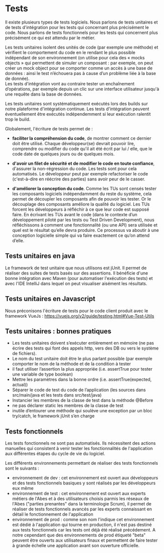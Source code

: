 # Tests

Il existe plusieurs types de tests logiciels. Nous parlons de tests unitaires et de tests d'intégration pour les tests qui concernant plus précisément le code. Nous parlons de tests fonctionnels pour les tests qui concernent plus précisément ce qui est attendu par le métier.

Les tests unitaires isolent des unités de code (par exemple une méthode) et vérifient le comportement du code en le rendant le plus possible indépendant de son environnement (on utilise pour cela des « mocks objects » qui permettent de simuler un composant : par exemple, on peut créer un mock object pour se comporter comme un accès à une base de données : ainsi le test n’échouera pas à cause d’un problème liée à la base de donnée).  
Les tests d'intégration vont au contraire tester un enchaînement d’opérations, par exemple depuis un clic sur une interface utilisateur jusqu'à une requête dans la base de données.

Les tests unitaires sont systématiquement exécutés lors des builds sur notre plateforme d'intégration continue. Les tests d'intégration peuvent éventuellement être exécutés indépendemment si leur exécution ralentit trop le build.

Globalement, l'écriture de tests permet de :

* __faciliter la compréhension du code__, de montrer comment ce dernier doit être utilisé. Chaque développeur(se) devrait pouvoir lire, comprendre ou modifier du code qu'il ait été écrit par lui / elle, que le code date de quelques jours ou de quelques mois.

* __d'avoir un filet de sécurité et de modifier le code en toute confiance__, d'assurer la non-régression du code. Les tests sont pour cela automatisés. Le développeur peut par exemple refactoriser le code (c'est-à-dire en réécrire des parties) sans avoir peur de le casser.

* __d'améliorer la conception du code__. Comme les TUs sont censés tester les composants logiciels indépendamment du reste du système, cela permet de découpler les composants afin de pouvoir les tester. Or le découplage des composants améliore la qualité du logiciel. Les TUs forcent les développeurs à réfléchir à ce que leur code est supposé faire. En écrivant les TUs avant le code (dans le contexte d’un développement piloté par les tests ou Test Driven Development), nous réfléchissons à comment une fonctionnalité (ou une API) sera utilisée et quel est le résultat qu’elle devra produire. Ce processus va aboutir à une conception logicielle simple qui va faire exactement ce qu’on attend d’elle.

## Tests unitaires en java

Le framework de test unitaire que nous utilisons est jUnit. Il permet de réaliser des suites de tests basés sur des assertions. Il bénéficie d'une bonne intégration avec Maven (pour automatiser l'exécution des tests) et avec l'IDE IntelliJ dans lequel on peut visualiser aisément les résultats.

## Tests unitaires en Javascript

Nous préconisons l'écriture de tests pour le code client produit avec le framework VueJs : https://vuejs.org/v2/guide/testing.html#Vue-Test-Utils

## Tests unitaires : bonnes pratiques

* Les tests unitaires doivent s’exécuter entièrement en mémoire (ne pas écrire des tests qui font des appels http, vers des DB ou vers le système de fichiers).
* Le nom du test unitaire doit être le plus parlant possible (par exemple comporter le nom de la méthode et de la condition à tester
* il faut utiliser l’assertion la plus appropriée (i.e. assertTrue pour tester une variable de type boolean)
* Mettre les paramètres dans la bonne ordre (i.e. assertTrue(expected, actual))
* Séparer le code de test du code de l’application (les sources dans src/main/java et les tests dans src/test/java)
* Instancier les membres de la classe de test dans la méthode @Before
* ne pas déclarer static les membres de la classe de test
* inutile d’entourer une méthode qui soulève une exception par un bloc try/catch, le framework jUnit s’en charge

## Tests fonctionnels

Les tests fonctionnels ne sont pas automatisés. Ils nécessitent des actions manuelles qui consistent à venir tester les fonctionnalités de l'application aux différentes étapes du cycle de vie du logiciel.

Les différents environnements permettant de réaliser des tests fonctionnels sont le suivants : 
- environnement de dev : cet environnement est ouvert aux développeurs et des tests fonctionnels basiques y sont réalisés par les développeurs eux même
- environnement de test : cet environnement est ouvert aux experts métiers de l'Abes et à des utilisateurs choisis parmis les réseaux de l'Abes ("parties prenantes" dans la terminologie Scrum), il permet de réaliser de tests fonctionnels avancés par les experts connaissant en détail le fonctionnement de l'application
- environnement de prod : comme son nom l'indique cet environnement est dédié à l'application qui tourne en production, il n'est pas destiné aux tests fonctionnels car les tests ont déjà été réalisé précédement. A notre cependant que des environnements de prod étiqueté "beta" peuvent être ouverts aux utilisateurs finaux et permettent de faire tester à grande échelle une application avant son ouverture officielle.
